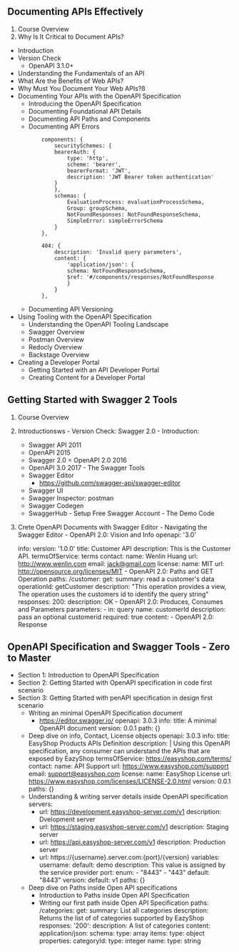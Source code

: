 ## Documenting APIs Effectively
1. Course Overview
2. Why Is It Critical to Document APIs?
  - Introduction
  - Version Check
    - OpenAPI 3.1.0+
  - Understanding the Fundamentals of an API
  - What Are the Benefits of Web APIs?
  - Why Must You Document Your Web APIs?ß
  - Documenting Your APIs with the OpenAPI Specification
    - Introducing the OpenAPI Specification
    - Documenting Foundational API Details 
    - Documenting API Paths and Components
    - Documenting API Errors
        ```
            components: {
                securitySchemes: {
                bearerAuth: {
                    type: 'http',
                    scheme: 'bearer',
                    bearerFormat: 'JWT',
                    description: 'JWT Bearer token authentication'
                }
                },
                schemas: {
                    EvaluationProcess: evaluationProcessSchema,
                    Group: groupSchema,
                    NotFoundResponses: NotFoundResponseSchema,
                    SimpleError: simpleErrorSchema
                }
            },        
        ```
        ```
            404: {
                description: 'Invalid query parameters',
                content: {
                    'application/json': {
                    schema: NotFoundResponseSchema,
                    $ref: '#/components/responses/NotFoundResponse
                    }
                }
            },
        ```
    - Documenting API Versioning
  - Using Tooling with the OpenAPI Specification
    - Understanding the OpenAPI Tooling Landscape
    - Swagger Overview
    - Postman Overview
    - Redocly Overview
    - Backstage Overview
  - Creating a Developer Portal
    - Getting Started with an API Developer Portal
    - Creating Content for a Developer Portal

## Getting Started with Swagger 2 Tools
  1. Course Overview
  2. Introductionsws
    - Version Check: Swagger 2.0
    - Introduction:
      - Swagger API 2011
      - OpenAPI 2015
      - Swagger 2.0 = OpenAPI 2.0 2016
      - OpenAPI 3.0 2017
    - The Swagger Tools
      - Swagger Editor
        - https://github.com/swagger-api/swagger-editor
      - Swagger UI
      - Swagger Inspector: postman
      - Swagger Codegen
      - SwaggerHub
    - Setup Free Swagger Account
    - The Demo Code
  3. Crete OpenAPI Documents with Swagger Editor
    - Navigating the Swagger Editor
    - OpenAPI 2.0: Vision and Info
        openapi: '3.0'

        info:
        version: '1.0.0'
        title: Customer API
        description: This is the Customer API.
        termsOfService: terms
        contact:
            name: Wenlin Huang
            url: http://www.wenlin.com
            email: jack@gmail.com
        license:
            name: MIT
            url: http://opensource.org/licenses/MIT
    - OpenAPI 2.0: Paths and GET Operation
        paths:
            /customer:
                get:
                summary: read a customer's data
                operationId: getCustomer
                description: "This operation provides a view, The operation uses the customers id to identify the query string"
                responses:
                    200:
                    description: OK
    - OpenAPI 2.0: Produces, Consumes and Parameters 
          parameters: 
            - in: query
            name: customerId
            description: pass an optional customerid
            required: true
            content:
    - OpenAPI 2.0: Response

## OpenAPI Specification and Swagger Tools - Zero to Master
  - Section 1: Introduction to OpenAPI Specification
  - Section 2: Getting Started with OpenAPI specification in code first scenario
  - Section 3: Getting Started with penAPI specification in design first scenario
    - Writing an minimal OpenAPI Specification document
      - https://editor.swagger.io/
      openapi: 3.0.3
      info:
        title: A minimal OpenAPI document
        version: 0.0.1
      path: {}
    - Deep dive on info, Contact, License objects
        openapi: 3.0.3
        info:
        title: EasyShop Products APIs Definition
        description: |
                Using this OpenAPI specification, any consumer can understand the APIs that are exposed by EazyShop
        termsOfService: https://easyshop.com/terms/
        contact:
            name: API Support
            url: https://www.easyshop.com/support
            email: support@easyshop.com
        license:
            name: EasyShop License
            url: https://www.easyshop.com/licenses/LICENSE-2.0.html
        version: 0.0.1
        paths: {}
    - Understanding & writing server details inside OpenAPI specification
        servers:
        - url: https://development.easyshop-server.com/v1
            description: Dvelopment server
        - url: https://staging.easyshop-server.com/v1
            description: Staging server
        - url: https://api.easyshop-server.com/v1
            description: Production server
        - url: https://{username}.server.com:{port}/{version}
            variables:
            username:
                default: demo
                description: This value is assigned by the service provider
            port:
                enum:
                - "8443"
                - "443"
                default: "8443"
            version:
                default: v1
        paths: {}
    - Deep dive on Paths inside Open API specifications
        - Introduction to Paths inside Open API Specification
        - Writing our first path inside Open API Specification
        paths:
            /categories:
                get:
                summary: List all categories
                description: Returns the list of of categories supported by EazyShop
                responses:
                    '200':
                    description: A list of categories
                    content:
                        application/json:
                        schema:
                            type: array
                            items:
                            type: object
                            properties:
                                categoryId:
                                type: integer
                                name:
                                type: string